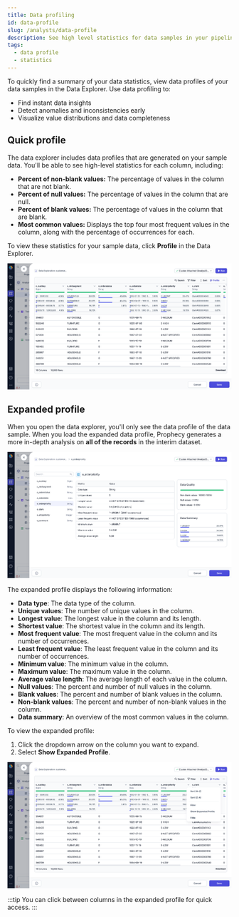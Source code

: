 ```yaml
---
title: Data profiling
id: data-profile
slug: /analysts/data-profile
description: See high level statistics for data samples in your pipeline
tags:
  - data profile
  - statistics
---
```


To quickly find a summary of your data statistics, view data profiles of your data samples in the Data Explorer. Use data profiling to:

- Find instant data insights
- Detect anomalies and inconsistencies early
- Visualize value distributions and data completeness

## Quick profile

The data explorer includes data profiles that are generated on your sample data. You'll be able to see high-level statistics for each column, including:

- **Percent of non-blank values:** The percentage of values in the column that are not blank.
- **Percent of null values:** The percentage of values in the column that are null.
- **Percent of blank values:** The percentage of values in the column that are blank.
- **Most common values:** Displays the top four most frequent values in the column, along with the percentage of occurrences for each.

To view these statistics for your sample data, click **Profile** in the Data Explorer.

![Quick profile](img/quick-data-profile.png)

## Expanded profile

When you open the data explorer, you'll only see the data profile of the data sample. When you load the expanded data profile, Prophecy generates a more in-depth analysis on **all of the records** in the interim dataset.

![Expanded profile](img/expanded-profile.png)

The expanded profile displays the following information:

- **Data type**: The data type of the column.
- **Unique values**: The number of unique values in the column.
- **Longest value**: The longest value in the column and its length.
- **Shortest value**: The shortest value in the column and its length.
- **Most frequent value**: The most frequent value in the column and its number of occurrences.
- **Least frequent value**: The least frequent value in the column and its number of occurrences.
- **Minimum value**: The minimum value in the column.
- **Maximum value**: The maximum value in the column.
- **Average value length**: The average length of each value in the column.
- **Null values**: The percent and number of null values in the column.
- **Blank values**: The percent and number of blank values in the column.
- **Non-blank values**: The percent and number of non-blank values in the column.
- **Data summary**: An overview of the most common values in the column.

To view the expanded profile:

1. Click the dropdown arrow on the column you want to expand.
1. Select **Show Expanded Profile**.

![Show Expanded Profile](img/open-expanded-profile.png)

:::tip
You can click between columns in the expanded profile for quick access.
:::

